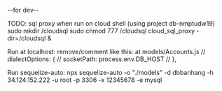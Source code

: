 --for dev--

TODO: sql proxy when run on cloud shell (using project db-nmptudw19)
sudo mkdir /cloudsql
sudo chmod 777 /cloudsql
cloud_sql_proxy -dir=/cloudsql &

Run at localhost:
    remove/comment like this: at models/Accounts.js
    // dialectOptions: {
    //     socketPath: process.env.DB_HOST
    // },

Run sequelize-auto: 
    npx sequelize-auto -o "./models" -d dbbanhang -h 34.124.152.222 -u root -p 3306 -x 12345678 -e mysql